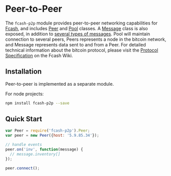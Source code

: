 # Peer-to-Peer
The `fcash-p2p` module provides peer-to-peer networking capabilities for [Fcash](https://github.com/fcash-project/fcore), and includes [Peer](peer.md) and [Pool](pool.md) classes. A [Message](messages.md) class is also exposed, in addition to [several types of messages](messages.md). Pool will maintain connection to several peers, Peers represents a node in the bitcoin network, and Message represents data sent to and from a Peer. For detailed technical information about the bitcoin protocol, please visit the [Protocol Specification](https://en.bitcoin.it/wiki/Protocol_specification) on the Fcash Wiki.

## Installation
Peer-to-peer is implemented as a separate module.

For node projects:

```bash
npm install fcash-p2p --save
```

## Quick Start

```javascript
var Peer = require('fcash-p2p').Peer;
var peer = new Peer({host: '5.9.85.34'});

// handle events
peer.on('inv', function(message) {
  // message.inventory[]
});

peer.connect();
```
